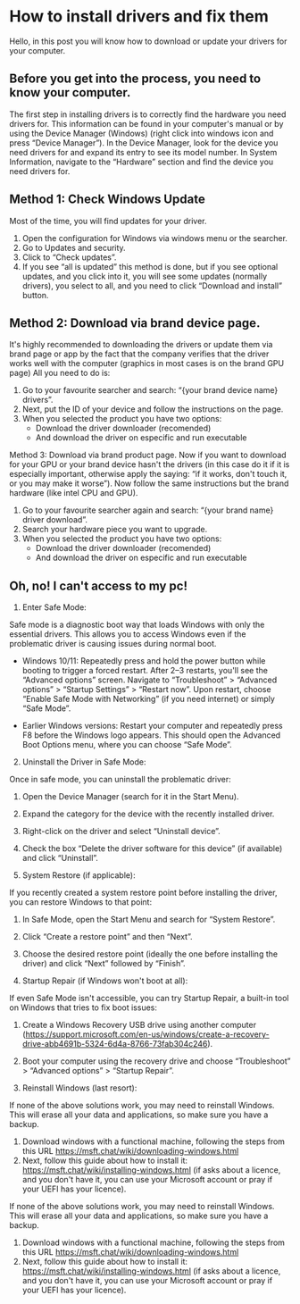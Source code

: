 # How to install drivers and fix them 
Hello, in this post you will know how to download or update your drivers for your computer.
## Before you get into the process, you need to know your computer.
The first step in installing drivers is to correctly find the hardware you need drivers for. This information can be found in your computer's manual or by using the Device Manager (Windows) (right click into windows icon and press “Device Manager”). In the Device Manager, look for the device you need drivers for and expand its entry to see its model number. In System Information, navigate to the “Hardware” section and find the device you need drivers for.

## Method 1: Check Windows Update
Most of the time, you will find updates for your driver.

 1. Open the configuration for Windows via windows menu or the searcher.
 2. Go to Updates and security.
 3. Click to “Check updates”.
 4. If you see “all is updated” this method is done, but if you see optional updates, and you click into it, you will see some updates (normally drivers), you select to all, and you need to click “Download and install” button.

## Method 2: Download via brand device page.
It's highly recommended to downloading the drivers or update them via brand page or app by the fact that the company verifies that the driver works well with the computer (graphics in most cases is on the brand GPU page)
All you need to do is:

 1. Go to your favourite searcher and search: “{your brand device name} drivers”.
 2. Next, put the ID of your device and follow the instructions on the page.
 3. When you selected the product you have two options:
	- Download the driver downloader (recomended)
	- And download the driver on especific and run executable

Method 3: Download via brand product page.
Now if you want to download for your GPU or your brand device hasn't the drivers (in this case do it if it is especially important, otherwise apply the saying: “if it works, don't touch it, or you may make it worse”).
Now follow the same instructions but the brand hardware (like intel CPU and GPU).

 1. Go to your favourite searcher again and search: “{your brand name} driver download”.
 2. Search your hardware piece you want to upgrade.
 3. When you selected the product you have two options:
	- Download the driver downloader (recomended)
	- And download the driver on especific and run executable

## Oh, no! I can't access to my pc!

1. Enter Safe Mode:

Safe mode is a diagnostic boot way that loads Windows with only the essential drivers. This allows you to access Windows even if the problematic driver is causing issues during normal boot.

 - Windows 10/11: Repeatedly press and hold the power button while booting to trigger a forced restart. After 2–3 restarts, you'll see the “Advanced options” screen. Navigate to “Troubleshoot” > “Advanced options” > “Startup Settings” > “Restart now”. Upon restart, choose “Enable Safe Mode with Networking” (if you need internet) or simply “Safe Mode”.

 - Earlier Windows versions: Restart your computer and repeatedly press F8 before the Windows logo appears. This should open the Advanced Boot Options menu, where you can choose “Safe Mode”.

2. Uninstall the Driver in Safe Mode:

Once in safe mode, you can uninstall the problematic driver:

 1. Open the Device Manager (search for it in the Start Menu).
 2. Expand the category for the device with the recently installed driver.
 3. Right-click on the driver and select “Uninstall device”.
 4. Check the box “Delete the driver software for this device” (if available) and click “Uninstall”.

3. System Restore (if applicable):

If you recently created a system restore point before installing the driver, you can restore Windows to that point:

 1. In Safe Mode, open the Start Menu and search for “System Restore”.
 2. Click “Create a restore point” and then “Next”.
 3. Choose the desired restore point (ideally the one before installing the driver) and click “Next” followed by “Finish”.

4. Startup Repair (if Windows won't boot at all):

If even Safe Mode isn't accessible, you can try Startup Repair, a built-in tool on Windows that tries to fix boot issues:

 1. Create a Windows Recovery USB drive using another computer (https://support.microsoft.com/en-us/windows/create-a-recovery-drive-abb4691b-5324-6d4a-8766-73fab304c246).
 2. Boot your computer using the recovery drive and choose “Troubleshoot” > “Advanced options” > “Startup Repair”.

5. Reinstall Windows (last resort):

If none of the above solutions work, you may need to reinstall Windows. This will erase all your data and applications, so make sure you have a backup.

 1. Download windows with a functional machine, following the steps from this URL https://msft.chat/wiki/downloading-windows.html
 2. Next, follow this guide about how to install it: https://msft.chat/wiki/installing-windows.html (if asks about a licence, and you don't have it, you can use your Microsoft account or pray if your UEFI has your licence).

If none of the above solutions work, you may need to reinstall Windows. This will erase all your data and applications, so make sure you have a backup.

 1. Download windows with a functional machine, following the steps from this URL https://msft.chat/wiki/downloading-windows.html
 2. Next, follow this guide about how to install it: https://msft.chat/wiki/installing-windows.html (if asks about a licence, and you don't have it, you can use your Microsoft account or pray if your UEFI has your licence).
